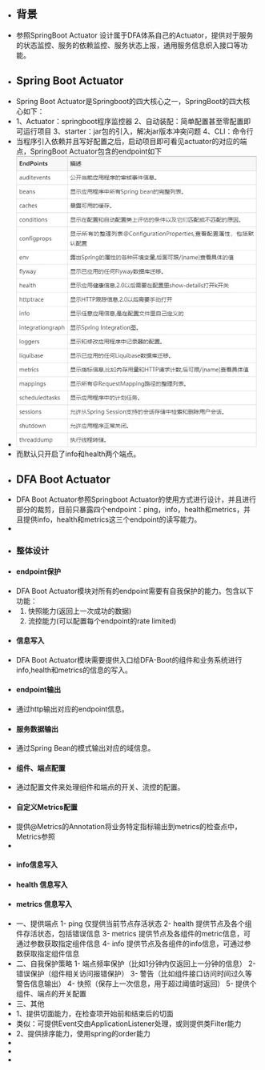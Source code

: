 - ## 背景
- 参照SpringBoot Actuator 设计属于DFA体系自己的Actuator，提供对于服务的状态监控、服务的依赖监控、服务状态上报，通用服务信息织入接口等功能。
- ## Spring Boot Actuator
- Spring Boot Actuator是Springboot的四大核心之一，SpringBoot的四大核心如下：
- 1、Actuator：springboot程序监控器
  2、自动装配：简单配置甚至零配置即可运行项目
  3、starter：jar包的引入，解决jar版本冲突问题
  4、CLI：命令行
- 当程序引入依赖并且写好配置之后，启动项目即可看见actuator的对应的端点，SpringBoot Actuator包含的endpoint如下
- ![image.png](../assets/image_1659342798115_0.png)
- 而默认只开启了info和health两个端点。
- ## DFA Boot Actuator
- DFA Boot Actuator参照Springboot Actuator的使用方式进行设计，并且进行部分的裁剪，目前只暴露四个endpoint：ping，info，health和metrics，并且提供info，health和metrics这三个endpoint的读写能力。
-
- ### 整体设计
- #### endpoint保护
- DFA Boot Actuator模块对所有的endpoint需要有自我保护的能力。包含以下功能：
- 1. 快照能力(返回上一次成功的数据)
  2. 流控能力(可以配置每个endpoint的rate limited)
- #### 信息写入
- DFA Boot Actuator模块需要提供入口给DFA-Boot的组件和业务系统进行info,health和metrics的信息的写入。
- #### endpoint输出
- 通过http输出对应的endpoint信息。
- #### 服务数据输出
- 通过Spring Bean的模式输出对应的域信息。
- #### 组件、端点配置
- 通过配置文件来处理组件和端点的开关、流控的配置。
- #### 自定义Metrics配置
- 提供@Metrics的Annotation将业务特定指标输出到metrics的检查点中，Metrics参照
-
- #### info信息写入
- #### health 信息写入
- #### metrics 信息写入
- 一、提供端点
  1- ping 仅提供当前节点存活状态
  2- health 提供节点及各个组件存活状态，包括错误信息
  3- metrics 提供节点及各组件的metric信息，可通过参数获取指定组件信息
  4- info 提供节点及各组件的info信息，可通过参数获取指定组件信息
- 二、自我保护策略
  1- 端点频率保护（比如1分钟内仅返回上一分钟的信息）
  2- 错误保护（组件相关访问报错保护）
  3- 警告（比如组件接口访问时间过久等警告信息输出）
  4- 快照（保存上一次信息，用于超过阈值时返回）
  5- 提供个组件、端点的开关配置
- 三、其他
- 1、提供切面能力，在检查项开始前和结束后的切面
- 类似：可提供Event交由ApplicationListener处理，或则提供类Filter能力
- 2、提供排序能力，使用spring的order能力
-
-
-